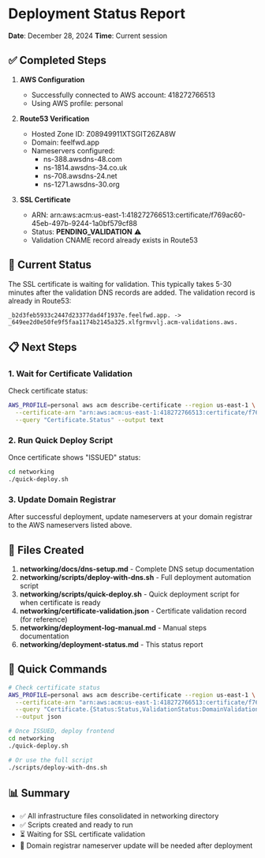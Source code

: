 # Deployment Status Report

**Date**: December 28, 2024
**Time**: Current session

## ✅ Completed Steps

1. **AWS Configuration**
   - Successfully connected to AWS account: 418272766513
   - Using AWS profile: personal

2. **Route53 Verification**
   - Hosted Zone ID: Z08949911XTSGIT26ZA8W
   - Domain: feelfwd.app
   - Nameservers configured:
     - ns-388.awsdns-48.com
     - ns-1814.awsdns-34.co.uk
     - ns-708.awsdns-24.net
     - ns-1271.awsdns-30.org

3. **SSL Certificate**
   - ARN: arn:aws:acm:us-east-1:418272766513:certificate/f769ac60-45eb-497b-9244-1a0bf579cf88
   - Status: **PENDING_VALIDATION** ⚠️
   - Validation CNAME record already exists in Route53

## 🔄 Current Status

The SSL certificate is waiting for validation. This typically takes 5-30 minutes after the validation DNS records are added. The validation record is already in Route53:

```
_b2d3feb5933c2447d23377dad4f1937e.feelfwd.app. -> _649ee2d0e50fe9f5faa1174b2145a325.xlfgrmvvlj.acm-validations.aws.
```

## 📋 Next Steps

### 1. Wait for Certificate Validation
Check certificate status:
```bash
AWS_PROFILE=personal aws acm describe-certificate --region us-east-1 \
  --certificate-arn "arn:aws:acm:us-east-1:418272766513:certificate/f769ac60-45eb-497b-9244-1a0bf579cf88" \
  --query "Certificate.Status" --output text
```

### 2. Run Quick Deploy Script
Once certificate shows "ISSUED" status:
```bash
cd networking
./quick-deploy.sh
```

### 3. Update Domain Registrar
After successful deployment, update nameservers at your domain registrar to the AWS nameservers listed above.

## 📁 Files Created

1. **networking/docs/dns-setup.md** - Complete DNS setup documentation
2. **networking/scripts/deploy-with-dns.sh** - Full deployment automation script
3. **networking/scripts/quick-deploy.sh** - Quick deployment script for when certificate is ready
4. **networking/certificate-validation.json** - Certificate validation record (for reference)
5. **networking/deployment-log-manual.md** - Manual steps documentation
6. **networking/deployment-status.md** - This status report

## 🚀 Quick Commands

```bash
# Check certificate status
AWS_PROFILE=personal aws acm describe-certificate --region us-east-1 \
  --certificate-arn "arn:aws:acm:us-east-1:418272766513:certificate/f769ac60-45eb-497b-9244-1a0bf579cf88" \
  --query "Certificate.{Status:Status,ValidationStatus:DomainValidationOptions[0].ValidationStatus}" \
  --output json

# Once ISSUED, deploy frontend
cd networking
./quick-deploy.sh

# Or use the full script
./scripts/deploy-with-dns.sh
```

## 📊 Summary

- ✅ All infrastructure files consolidated in networking directory
- ✅ Scripts created and ready to run
- ⏳ Waiting for SSL certificate validation
- 📝 Domain registrar nameserver update will be needed after deployment